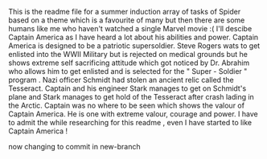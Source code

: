 This is the readme file for a summer induction array of tasks of Spider based on a theme which is a favourite of many but then there are some humans like me who haven't watched a single Marvel movie :( 
I'll descibe Captain America as I have heard a lot about his abilities and power.
Captain America is designed to be a patriotic supersoldier. Steve Rogers wats to get enlisted into the WWII Military but is rejected on medical grounds but he shows extreme self sacrificing attitude which got noticed by Dr. Abrahim who allows him to get enlisted and is selected for the " Super - Soldier " program . Nazi officer Schmidt had stolen an ancient relic called the Tesseract. Captain and his engineer Stark manages to get on Schmidt's plane and Stark manages to get hold of the Tesseract after crash lading in the Arctic. 
Captain was no where to be seen which shows the valour of Captain America. He is one with extreme valour, courage and power.
I have to admit the while researching for this readme , even I have started to like Captain America !

now changing to commit in new-branch 